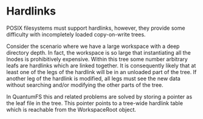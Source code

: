 # Hardlinks

POSIX filesystems must support hardlinks, however, they provide some difficulty
with incompletely loaded copy-on-write trees.

Consider the scenario where we have a large workspace with a deep directory
depth. In fact, the workspace is so large that instantiating all the Inodes is
prohibitively expensive. Within this tree some number arbitrary leafs are
hardlinks which are linked together. It is consequently likely that at least one
of the legs of the hardlink will be in an unloaded part of the tree. If another
leg of the hardlink is modified, all legs must see the new data without
searching and/or modifying the other parts of the tree.

In QuantumFS this and related problems are solved by storing a pointer as the
leaf file in the tree. This pointer points to a tree-wide hardlink table which
is reachable from the WorkspaceRoot object.
